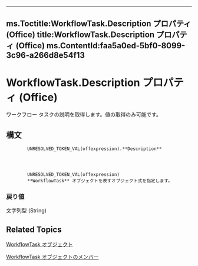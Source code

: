 

---
ms.Toctitle:WorkflowTask.Description プロパティ (Office)
title:WorkflowTask.Description プロパティ (Office)
ms.ContentId:faa5a0ed-5bf0-8099-3c96-a266d8e54f13
---
# WorkflowTask.Description プロパティ (Office)




ワークフロー タスクの説明を取得します。値の取得のみ可能です。

## 構文

            UNRESOLVED_TOKEN_VAL(offexpression).**Description**




            UNRESOLVED_TOKEN_VAL(offexpression)
            **WorkflowTask** オブジェクトを表すオブジェクト式を指定します。

### 戻り値
文字列型 (String)





## Related Topics

[WorkflowTask オブジェクト](9d17947e-f12a-2f97-7888-8d5ec9f85011.md)

[WorkflowTask オブジェクトのメンバー](035ead58-23bb-4518-2720-8862051aeb41.md)




